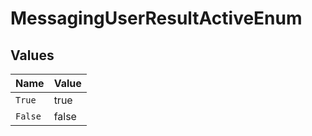 # MessagingUserResultActiveEnum


## Values

| Name    | Value   |
| ------- | ------- |
| `True`  | true    |
| `False` | false   |